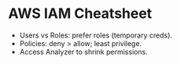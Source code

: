 # AWS IAM Cheatsheet
- Users vs Roles: prefer roles (temporary creds).
- Policies: deny > allow; least privilege.
- Access Analyzer to shrink permissions.